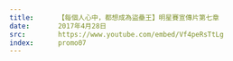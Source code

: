 ```yaml
---
title:      【每個人心中，都想成為盜壘王】明星賽宣傳片第七章
date:       2017年4月28日
src:        https://www.youtube.com/embed/Vf4peRsTtLg
index:      promo07
---
```


